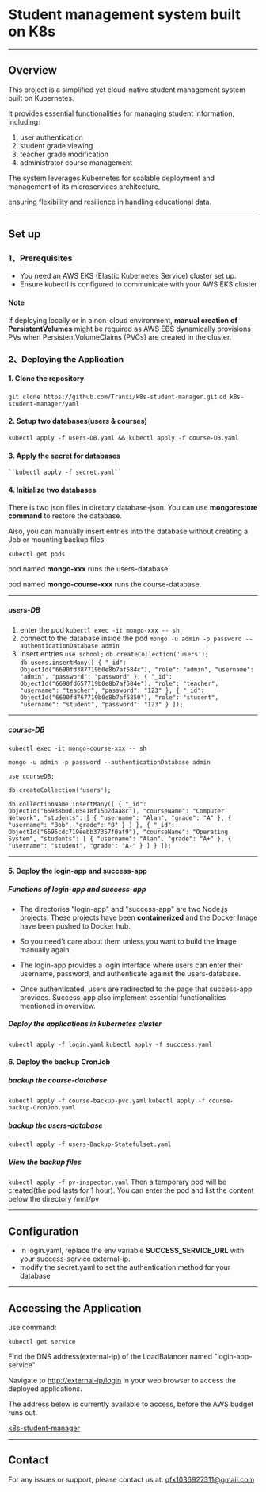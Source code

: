 # Student management system built on K8s

---

## Overview

This project is a simplified yet cloud-native student management system built on Kubernetes.

It provides essential functionalities for managing student information, including:

1. user authentication
2. student grade viewing
3. teacher grade modification
4. administrator course management

The system leverages Kubernetes for scalable deployment and management of its microservices architecture,

 ensuring flexibility and resilience in handling educational data.

 ---

## Set up

### 1、Prerequisites

- You need an AWS EKS (Elastic Kubernetes Service) cluster set up.
- Ensure kubectl is configured to communicate with your AWS EKS cluster

#### Note

If deploying locally or in a non-cloud environment, **manual creation of PersistentVolumes** might be required as AWS EBS dynamically provisions PVs when PersistentVolumeClaims (PVCs) are created in the cluster.

### 2、Deploying the Application

#### 1. Clone the repository

   ``git clone https://github.com/Tranxi/k8s-student-manager.git``
   ``cd k8s-student-manager/yaml``

#### 2. Setup two databases(users & courses)

   ``kubectl apply -f users-DB.yaml && kubectl apply -f course-DB.yaml``

#### 3. Apply the secret for databases

    ``kubectl apply -f secret.yaml``

#### 4. Initialize two databases

 There is two json files in diretory database-json.
   You can use **mongorestore command** to restore the database.

Also, you can manually insert entries into the database without creating a Job or mounting backup files.

``kubectl get pods``

pod named **mongo-xxx** runs the users-database.

pod named **mongo-course-xxx** runs the course-database.

---

##### users-DB

1. enter the pod
``kubectl exec -it mongo-xxx -- sh``
2. connect to the database inside the pod
``mongo -u admin -p password --authenticationDatabase admin``
3. insert entries
``use school;``
``db.createCollection('users');``
``db.users.insertMany([
  {
    "_id": ObjectId("6690fd387719b0e8b7af584c"),
    "role": "admin",
    "username": "admin",
    "password": "password"
  },
  {
    "_id": ObjectId("6690fd657719b0e8b7af584e"),
    "role": "teacher",
    "username": "teacher",
    "password": "123"
  },
  {
    "_id": ObjectId("6690fd767719b0e8b7af5850"),
    "role": "student",
    "username": "student",
    "password": "123"
  }
]);``

---

##### course-DB

``kubectl exec -it mongo-course-xxx -- sh``

``mongo -u admin -p password --authenticationDatabase admin``

``use courseDB;``

``db.createCollection('users');``

``db.collectionName.insertMany([
  {
    "_id": ObjectId("66938b0d105418f15b2daa8c"),
    "courseName": "Computer Network",
    "students": [
      {
        "username": "Alan",
        "grade": "A"
      },
      {
        "username": "Bob",
        "grade": "B"
      }
    ]
  },
  {
    "_id": ObjectId("6695cdc719eebb37357f0af9"),
    "courseName": "Operating System",
    "students": [
      {
        "username": "Alan",
        "grade": "A+"
      },
      {
        "username": "student",
        "grade": "A-"
      }
    ]
  }
]);``

---

#### 5. Deploy the login-app and success-app

##### Functions of login-app and success-app

- The directories "login-app" and "success-app" are two Node.js projects. These projects have been **containerized** and the Docker Image have been pushed to Docker hub.

- So you need't care about them unless you want to build the Image manually again.

- The login-app provides a login interface where users can enter their username, password, and authenticate against the users-database.

- Once authenticated, users are redirected to the page that success-app provides. Success-app also implement essential functionalities mentioned in overview.

##### Deploy the applications in kubernetes cluster

``kubectl apply -f login.yaml``
``kubectl apply -f succcess.yaml``

#### 6. Deploy the backup CronJob

##### backup the course-database

``kubectl apply -f course-backup-pvc.yaml``
``kubectl apply -f course-backup-CronJob.yaml``

##### backup the users-database

``kubectl apply -f users-Backup-Statefulset.yaml``

##### View the backup files

``kubectl apply -f pv-inspector.yaml``
Then a temporary pod will be created(the pod lasts for 1 hour).
You can enter the pod and list the content below the directory /mnt/pv

---

## Configuration

- In login.yaml, replace the env variable **SUCCESS_SERVICE_URL** with your success-service external-ip.
- modify the secret.yaml to set the authentication method for your database

---

## Accessing the Application

use command:

``kubectl get service``

Find the DNS address(external-ip) of the LoadBalancer named "login-app-service"

Navigate to <http://external-ip/login> in your web browser to access the deployed applications.

The address below is currently available to access, before the AWS budget runs out.

[k8s-student-manager](http://a45f00ff1afb54d339a653ca2620d4cc-194346202.us-east-1.elb.amazonaws.com/login)

---

## Contact

For any issues or support, please contact us at:
<qfx1036927311@gmail.com>
